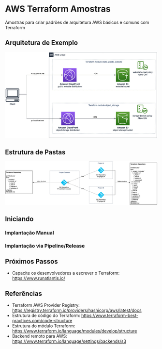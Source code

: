 # AWS Terraform Amostras

Amostras para criar padrões de arquitetura AWS básicos e comuns com Terraform

## Arquitetura de Exemplo

![architecture](images/sample-architecture.jpg)

## Estrutura de Pastas

![project](images/projects.jpg)

## Iniciando

### Implantação Manual

### Implantação via Pipeline/Release

## Próximos Passos

- Capacite os desenvolvedores a escrever o Terraform: https://www.runatlantis.io/

## Referências

- Terraform AWS Provider Registry: https://registry.terraform.io/providers/hashicorp/aws/latest/docs
- Estrutura de código do Terraform: https://www.terraform-best-practices.com/code-structure
- Estrutura do módulo Terraform: https://www.terraform.io/language/modules/develop/structure
- Backend remoto para AWS: https://www.terraform.io/language/settings/backends/s3
